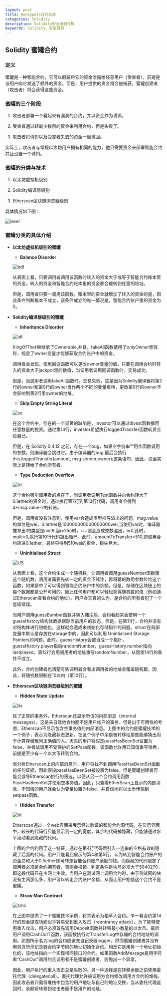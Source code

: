 ```yaml
---
layout: post
title: Honeypots合约总结
categories: Solidity
description: Solidity安全漏洞分析
keywords: Solidity，安全漏洞
---
```


## Solidity 蜜罐合约

### 定义

  蜜罐是一种智能合约，它可以假装将它的资金泄露给任意用户（受害者），前提是该用户向它发送了额外的资金。但是，用户提供的资金将会被捕获，蜜罐创建者（攻击者）将会获得这些资金。

### 蜜罐的三个阶段

1.	攻击者部署一个看起来有漏洞的合约，并以资金作为诱饵。

2.	受害者通过转最少数目的资金来利用合约，但是失败了。

3.	攻击者将诱饵以及受害者失去的资金一起撤回。

  实际上，攻击者与常规以太坊用户拥有相同的能力，他只需要资金来部署智能合约并且设置一个诱饵。


### 蜜罐的分类与技术

1.	以太坊虚拟机级别

2.	Solidity编译器级别

3.	Etherscan区块链浏览器级别

   具体情况如下图：
   
   ![level](/images/posts/Solidity/honneypots/level.png)

### 蜜罐分类的具体介绍

- **以太坊虚拟机级别的蜜罐**

   - **Balance Disorder**

   ![bdl](/images/posts/Solidity/honneypots/Balance-Disorder.png)
   
  从表面上看，只要调用者调用该函数时转入的资金大于或等于智能合约账本里的资金，转入的资金和智能合约账本里的资金都会被转到任意的地址。
  
  但是，调用者只要一调用该函数，账本里的资金就增加了转入的资金的量，因此条件判断根本不成立，该条件成立的唯一情况是，智能合约账户里的资金为0。

- **Solidity编译器级别的蜜罐**

   - **Inheritance Disorder**

   ![idl](/images/posts/Solidity/honneypots/Inheritance-Disorder.png)
   
  KingOfTheHill继承了Ownerable,并且，takeAll函数使用了onlyOwner修饰符，规定了owner变量才能够获取合约账户中的资金。

  调用者会发现，使用回调函数可以更改owner变量的值，只要在调用合约时转入的资金大于jackpot里的数值，当调用者调用回调函数时，交易成功，
  
  但是，当调用者调用takeAll函数时，交易失败，这是因为Solidity编译器将第2行的owner和第9行的owner当作两个不同的变量看待，更改第9行的owner不会影响到第2行里owner的地址。

   - **Skip Empty String Literal**
  
   ![se](/images/posts/Solidity/honneypots/Skip-Empty.png)
  
  在这个合约中，存在的一个显著的缺陷是，investor可以通过divest函数撤回任意数量的投资。通过第14行，investor希望执行loggedTransfer函数转资金给自己。
  
  但是，在 Solidity 0.4.12 之前，存在一个bug，如果空字符串””用作函数调用的参数，则编译器会跳过它。由于编译器的bug,最后会执行this.loggedTransfer(amount, msg.sender,owner);这条语句，因此，资金实际上是转给了合约所有者。
  
   - **Type Deduction Overflow**
  
    ![td](/images/posts/Solidity/honneypots/type-deduction.png)
  
  这个合约吸引调用者的点在于，当调用者调用Test函数并向合约转大于0.1ether的资金时，通过执行第7行到第13行代码，调用者会得到4*msg.value-2的转账。 
  
  但是，调用者没有注意到，使用var会造成类型推导溢出的问题。msg.value的单位是wei，0.1ether是100000000000000000wei,当使用var时，编译器推导出i的类型是uint8,当i=255时，i++则会造成整数溢出，i=0,此时，multi=0,执行第10行代码跳出循环。此时，amountToTransfer=510,即调用合约转进0.1ether，最终只得到510wei的资金，损失巨大。
  
   - **Uninitialised Struct**

    ![US](/images/posts/Solidity/honneypots/Unintialised-Struct.png)
  
  从表面上看，这个合约生成一个随机数，让调用者调用guessNumber函数猜这个随机数，调用者需要先转一定的资金下赌注，再将猜的数用参数传给这个函数，如果猜中了可以得到智能合约账户中的余额。但是，存储在区块链上的每个数据都是公开可用的，因此任何用户都可以轻松获得随机数的值（例如通过Etherscan查看合约的地址）。用户会天真的认为，是合约的所有者犯了一个低级错误。
  
  当用户调用guessBumber函数并转入赌注后，合约看起来会使用一个guessHistory结构体数据跟踪当前用户的状态，但是，在第11行，合约并没有对结构体进行初始化，这样就会造成未初始化存储指针的问题。struct在局部变量中默认是存放在storage中的，因此可以利用 Unintialised Storage Pointers的问题，此时，guessHistory会被当成一个指针，guessHistory.player指向randomNumber，guessHistory.number指向lastplayed。第12行会用调用者的地址重写randomNumber，从而使14行的条件不成立。
  
  此外，合约创建者也清楚有些调用者会看出调用者的地址会覆盖随机数，因此，将随机数限制在10以内（第10行）。

- **Etherscan区块链浏览器级别的蜜罐**

   - **Hidden State Update**
   
   ![hs](/images/posts/Solidity/honneypots/hidden-state.png)
   
  除了正常的事务外，Etherscan还显示所谓的内部消息（internal messages），这是来自其他合约而不是用户帐户的事务。但是出于可用性的考虑，Etherscan不显示包含空事务值的内部消息。上图中的合约是蜜罐技术的一个例子，表示为隐藏状态更新。在这个例子中余额被转移给那些能够猜出用于计算存储散列正确值的人。天真的用户将假定passHasBeenSet设置为false，并尝试调用不受保护的SetPass函数，该函数允许用已知值重写哈希，前提是至少有一个以太币转到合约。
  
  当分析Etherscan上的内部消息时，用户将找不到调用PassHasBeenSet函数的任何证据，因此假设passHasBeenSet被设置为false。但是蜜罐创建者可能会误导Etherscan执行的筛选，以便从另一个合约调用函数PassHasBeenSet并使用空事务值。因此，只查看EtherScan上显示的内部消息，不知情的用户就会认为变量设置为false，并自信地将以太币传输到setpass函数。
  
   - **Hidden Transfer**
  
   ![ht](/images/posts/Solidity/honneypots/hidden-transfer.png)
  
  Etherscan通过一个web界面来展示经过验证的智能合约源代码，在显示界面中，较长的代码行只能显示到一定的宽度，其余的代码被隐藏，只能够通过水平滚动看到隐藏的代码。
  
  上图的合约利用了这一特征，通过在第4行代码后引入一连串的空格有效的隐藏了后面的代码。用户只能看到展示的第4和第5行，认为转到智能合约账户的资金总和大于0.5ether即可转走智能合约账户余额的钱。而隐藏的代码限定了调用者必须是合约拥有者，否则会报错。判定条件是块号必须大于5040270，即这段代码只在主网上生效。当用户在测试网上调用合约时，由于测试网的块没有主网那么多，用户可以转走合约账户余额，从而让用户相信这个合约不是蜜罐。
  
   - **Straw Man Contract**
  
   ![smc](/images/posts/Solidity/honneypots/Straw-man.png)
  
  在上图中提供了一个蜜罐技术示例，将其表示为稻草人合约。乍一看合约第14行的现金提取功能似乎容易受到重入攻击（reentrancy attack）。为了能够使用重入攻击，用户必须首先调用Deposit函数并转移最小数量的以太币。最后用户调用CashOutT函数，该函数执行对TransferLog中存储的合约地址的调用。如图所示名为log的合约应该充当记录器logger。然而蜜罐创建者并没有用包含所示记录器合约字节码的地址初始化合约。相反它是用另一个地址初始化的，该地址指向一个实现相同接口的合约。如果函数AddMessage是用字符串“CashOut”调用的且调用者不是蜜罐创建者，则抛出一个异常。
  
  因此，用户执行的重入攻击总是失败的。另一种选择是在转移余额之前使用委托代理（delegatecall）。委托代理允许被调用方合约修改调用方合约的堆栈。因此攻击者只需将堆栈中包含的用户地址与自己的地址交换，当从委托代理返回时，余额将转移到攻击者而不是用户的地址。





   





